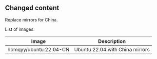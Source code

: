 ## Changed content

Replace mirrors for China.

List of images:

Image | Description
--- | ---
homqyy/ubuntu:22.04-CN | Ubuntu 22.04 with China mirrors
